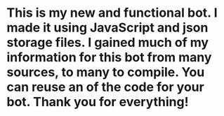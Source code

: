 # This is my new and functional bot. I made it using JavaScript and json storage files. I gained much of my information for this bot from many sources, to many to compile. You can reuse an of the code for your bot. Thank you for everything!

